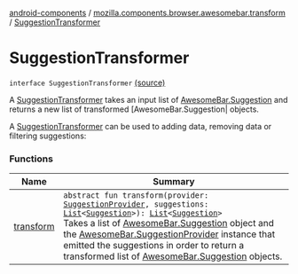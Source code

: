 [android-components](../../index.md) / [mozilla.components.browser.awesomebar.transform](../index.md) / [SuggestionTransformer](./index.md)

# SuggestionTransformer

`interface SuggestionTransformer` [(source)](https://github.com/mozilla-mobile/android-components/blob/master/components/browser/awesomebar/src/main/java/mozilla/components/browser/awesomebar/transform/SuggestionTransformer.kt#L15)

A [SuggestionTransformer](./index.md) takes an input list of [AwesomeBar.Suggestion](../../mozilla.components.concept.awesomebar/-awesome-bar/-suggestion/index.md) and returns a new list of transformed
[AwesomeBar.Suggestion| objects.

A [SuggestionTransformer](./index.md) can be used to adding data, removing data or filtering suggestions:

### Functions

| Name | Summary |
|---|---|
| [transform](transform.md) | `abstract fun transform(provider: `[`SuggestionProvider`](../../mozilla.components.concept.awesomebar/-awesome-bar/-suggestion-provider/index.md)`, suggestions: `[`List`](https://kotlinlang.org/api/latest/jvm/stdlib/kotlin.collections/-list/index.html)`<`[`Suggestion`](../../mozilla.components.concept.awesomebar/-awesome-bar/-suggestion/index.md)`>): `[`List`](https://kotlinlang.org/api/latest/jvm/stdlib/kotlin.collections/-list/index.html)`<`[`Suggestion`](../../mozilla.components.concept.awesomebar/-awesome-bar/-suggestion/index.md)`>`<br>Takes a list of [AwesomeBar.Suggestion](../../mozilla.components.concept.awesomebar/-awesome-bar/-suggestion/index.md) object and the [AwesomeBar.SuggestionProvider](../../mozilla.components.concept.awesomebar/-awesome-bar/-suggestion-provider/index.md) instance that emitted the suggestions in order to return a transformed list of [AwesomeBar.Suggestion](../../mozilla.components.concept.awesomebar/-awesome-bar/-suggestion/index.md) objects. |
